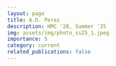```yaml
---
layout: page
title: A.D. Perez
description: HMC '28, Summer '25
img: assets/img/photo_ss25_1.jpeg
importance: 5
category: current
related_publications: false
---
```

